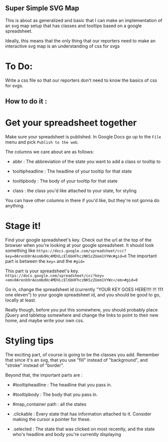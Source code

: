 ## Super Simple SVG Map

This is about as generalized and basic that I can make an implementation of an svg map setup that has classes and tooltips based on a google spreadsheet.

Ideally, this means that the only thing that our reporters need to make an interactive svg map is an understanding of css for svgs

To Do: 
===================

Write a css file so that our reporters don't need to know the basics of css for svgs.

## How to do it :

Get your spreadsheet together
===================

Make sure your spreadsheet is published. In Google Docs go up to the `File` menu and pick `Publish to the web`.

The columns we care about are as follows:

* abbr : The abbreviation of the state you want to add a class or tooltip to

* tooltipheadline : The headline of your tooltip for that state

* tooltipbody : The body of your tooltip for that state

* class : the class you'd like attached to your state, for styling

You can have other columns in there if you'd like, but they're not gonna do anything.

Stage it!
===================

Find your google spreadsheet's key. Check out the url at the top of the browser when you're looking at your google spreadsheet. It should look something like `https://docs.google.com/spreadsheet/ccc?key=0Arenb9rAosmbdHc4MDVLcEl6bHFhczNKSzZUem1VYWc#gid=0` The important part is between the `key=` and the `#gid=`

This part is your spreadsheet's key. 
`https://docs.google.com/spreadsheet/ccc?key=<em>0Arenb9rAosmbdHc4MDVLcEl6bHFhczNKSzZUem1VYWc</em>#gid=0`

Go in, change the spreadsheet id (currently "YOUR KEY GOES HERE!!!! !!! 111 one eleven") to your google spreadsheet id, and you should be good to go, locally at least.

Really though, before you put this somewhere, you should probably place jQuery and tabletop somewhere and change the links to point to their new home, and maybe write your own css.

Styling tips
===================

The exciting part, of course is going to be the classes you add. Remember that since it's an svg, that you use "fill" instead of "background", and "stroke" instead of "border".

Beyond that, the important parts are :

* \#tooltipheadline : The headline that you pass in.

* \#tooltipbody : The body that you pass in.

* \#map_container path : all the states

* .clickable : Every state that has information attached to it.  Consider making the cursor a pointer for these.

* .selected : The state that was clicked on most recently, and the state who's headline and body you're currently displaying
